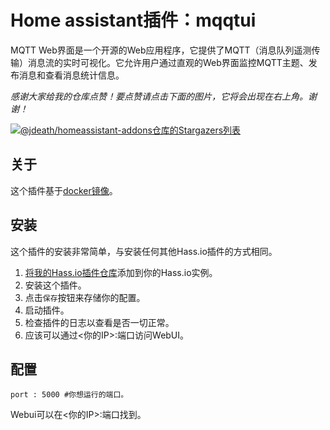 # Home assistant插件：mqqtui

MQTT Web界面是一个开源的Web应用程序，它提供了MQTT（消息队列遥测传输）消息流的实时可视化。它允许用户通过直观的Web界面监控MQTT主题、发布消息和查看消息统计信息。

_感谢大家给我的仓库点赞！要点赞请点击下面的图片，它将会出现在右上角。谢谢！_

[![@jdeath/homeassistant-addons仓库的Stargazers列表](https://reporoster.com/stars/jdeath/homeassistant-addons)](https://github.com/jdeath/homeassistant-addons/stargazers)

## 关于

这个插件基于[docker镜像](https://github.com/terdia/mqttui)。

## 安装

这个插件的安装非常简单，与安装任何其他Hass.io插件的方式相同。

1. [将我的Hass.io插件仓库][repository]添加到你的Hass.io实例。
1. 安装这个插件。
1. 点击`保存`按钮来存储你的配置。
1. 启动插件。
1. 检查插件的日志以查看是否一切正常。
1. 应该可以通过<你的IP>:端口访问WebUI。

## 配置

```
port : 5000 #你想运行的端口。
```

Webui可以在<你的IP>:端口找到。

[repository]: https://github.com/jdeath/homeassistant-addons